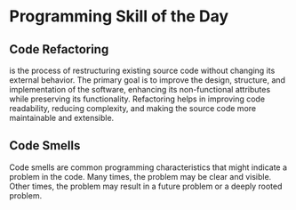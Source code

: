 # Programming Skill of the Day

##  Code Refactoring
is the process of restructuring existing source code without changing its external behavior. The primary goal is to improve the design, structure, and implementation of the software, enhancing its non-functional attributes while preserving its functionality. Refactoring helps in improving code readability, reducing complexity, and making the source code more maintainable and extensible.

## Code Smells
Code smells are common programming characteristics that might indicate a problem in the code. Many times, the problem may be clear and visible. Other times, the problem may result in a future problem or a deeply rooted problem.